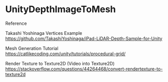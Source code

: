 # UnityDepthImageToMesh
 
Reference

Takashi Yoshinaga Vertices Example
https://github.com/TakashiYoshinaga/iPad-LiDAR-Depth-Sample-for-Unity

Mesh Generation Tutorial
https://catlikecoding.com/unity/tutorials/procedural-grid/

Render Texture to Texture2D (Video into Texture2D)
https://stackoverflow.com/questions/44264468/convert-rendertexture-to-texture2d
